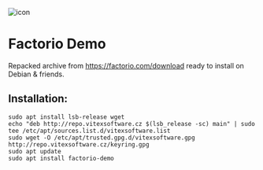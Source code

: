 ![icon](factorio-demo.png?raw=true)

Factorio Demo
=============

Repacked archive from https://factorio.com/download ready to install on Debian & friends.

Installation:
------------

```shell
sudo apt install lsb-release wget
echo "deb http://repo.vitexsoftware.cz $(lsb_release -sc) main" | sudo tee /etc/apt/sources.list.d/vitexsoftware.list
sudo wget -O /etc/apt/trusted.gpg.d/vitexsoftware.gpg http://repo.vitexsoftware.cz/keyring.gpg
sudo apt update
sudo apt install factorio-demo
```

